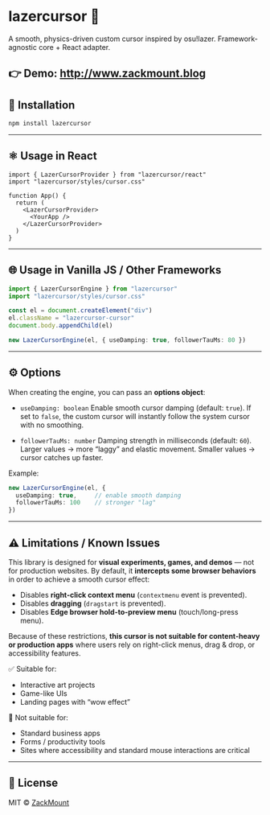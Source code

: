 # lazercursor 🎯

A smooth, physics-driven custom cursor inspired by osu!lazer.
Framework-agnostic core + React adapter.

👉 Demo: http://www.zackmount.blog
---

## 🚀 Installation

```bash
npm install lazercursor
```

---

## ⚛️ Usage in React

```tsx
import { LazerCursorProvider } from "lazercursor/react"
import "lazercursor/styles/cursor.css"

function App() {
  return (
    <LazerCursorProvider>
      <YourApp />
    </LazerCursorProvider>
  )
}
```

---

## 🌐 Usage in Vanilla JS / Other Frameworks

```ts
import { LazerCursorEngine } from "lazercursor"
import "lazercursor/styles/cursor.css"

const el = document.createElement("div")
el.className = "lazercursor-cursor"
document.body.appendChild(el)

new LazerCursorEngine(el, { useDamping: true, followerTauMs: 80 })
```

---

## ⚙️ Options

When creating the engine, you can pass an **options object**:

* `useDamping: boolean`
  Enable smooth cursor damping (default: `true`).
  If set to `false`, the custom cursor will instantly follow the system cursor with no smoothing.

* `followerTauMs: number`
  Damping strength in milliseconds (default: `60`).
  Larger values → more “laggy” and elastic movement.
  Smaller values → cursor catches up faster.

Example:

```ts
new LazerCursorEngine(el, {
  useDamping: true,     // enable smooth damping
  followerTauMs: 100    // stronger "lag"
})
```

---

## ⚠️ Limitations / Known Issues

This library is designed for **visual experiments, games, and demos** — not for production websites.
By default, it **intercepts some browser behaviors** in order to achieve a smooth cursor effect:

* Disables **right-click context menu** (`contextmenu` event is prevented).
* Disables **dragging** (`dragstart` is prevented).
* Disables **Edge browser hold-to-preview menu** (touch/long-press menu).

Because of these restrictions, **this cursor is not suitable for content-heavy or production apps** where users rely on right-click menus, drag & drop, or accessibility features.

✅ Suitable for:

* Interactive art projects
* Game-like UIs
* Landing pages with “wow effect”

🚫 Not suitable for:

* Standard business apps
* Forms / productivity tools
* Sites where accessibility and standard mouse interactions are critical

---

## 📜 License

MIT © [ZackMount](https://github.com/ZackMount)

